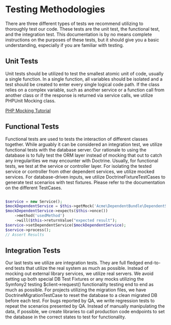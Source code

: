 # Testing Methodologies


There are three different types of tests we recommend utilizing to thoroughly test our code. These tests are the unit test, the functional test, and the integration test. This documentation is by no means complete instructions on the purposes of these tests, but it should give you a basic understanding, especially if you are familiar with testing.

## Unit Tests

Unit tests should be utilized to test the smallest atomic unit of code, usually a single function. In a single function, all variables should be isolated and a test should be created to enter every single logical code path. If the class relies on a complex variable, such as another service or a function call from another class or if the response is returned via service calls, we utilize PHPUnit Mocking class.

[PHP Mocking Tutorial](http://www.jmccc.com/blog/archives/2013/01/16/phpunit-mocking/)

## Functional Tests

Functional tests are used to tests the interaction of different classes together. While arguably it can be considered an integration test, we utilize functional tests with the database server. Our rationale to using the database is to fully test the ORM layer instead of mocking that out to catch any irregularities we may encounter with Doctrine. Usually, for functional tests, we test at the service or controller layer. For isolating the tested service or controller from other dependent services, we utilize mocked services. For database-driven inputs, we utilize DoctrineFixtureTestCases to generate test scenarios with test fixtures. Please refer to the documentation on the different TestCases.

```php

$service = new Service();
$mockDependentService = $this->getMock('Acme\DependentBundle\DependentService', ...);
$mockDependentService->expects($this->once())
    ->method('usedMethod')
    ->will($this->returnValue("expected result");
$service->setDependentService($mockDependentService);
$service->process();
// Assert Results
```

## Integration Tests
Our last tests we utilize are integration tests. They are full fledged end-to-end tests that utilize the real system as much as possible. Instead of mocking out external library services, we utilize real servers. We avoid setting up both special DB Test Fixtures or any mocks utilizing the Symfony2 testing $client->request() functionality testing end to end as much as possible. For projects utilizing the migration files, we have DoctrineMigrationTestCase to reset the database to a clean migrated DB before each test. For bugs reported by QA, we write regression tests to repeat the scenarios presented by QA. Instead of manually manipulating the data, if possible, we create libraries to call production code endpoints to set the database in the correct states to test for functionality.


